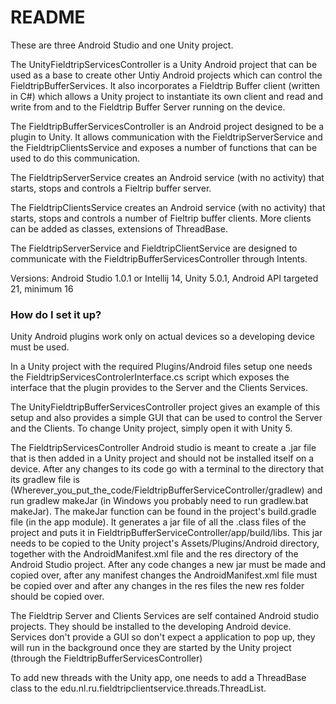 # README #

These are three Android Studio and one Unity project.

The UnityFieldtripServicesController is a Unity Android project that can be used as a base to create other Untiy Android projects which can control the FieldtripBufferServices. It also incorporates a Fieldtrip Buffer client (written in C#) which allows a Unity project to instantiate its own client and read and write from and to the Fieldtrip Buffer Server running on the device.   

The FieldtripBufferServicesController is an Android project designed to be a plugin to Unity. It allows communication with the FieldtripServerService and the FieldtripClientsService and exposes a number of functions that can be used to do this communication.

The FieldtripServerService creates an Android  service (with no activity) that starts, stops and controls a Fieltrip buffer server. 

The FieldtripClientsService creates an Android service (with no activity) that starts, stops and  controls a number of Fieltrip buffer clients. More clients can be added as classes, extensions of ThreadBase.

The FieldtripServerService and FieldtripClientService are designed to communicate with the FieldtripBufferServicesController through Intents.

Versions:
Android Studio 1.0.1 or Intellij 14, 
Unity 5.0.1, 
Android API targeted 21, minimum 16


### How do I set it up? ###
Unity Android plugins work only on actual devices so a developing device must be used.

In a Unity project with the required Plugins/Android files setup one needs the FieldtripServicesControlerInterface.cs script which exposes the interface that the plugin provides to the Server and the Clients Services.

The UnityFieldtripBufferServicesController project gives an example of this setup and also provides a simple GUI that can be used to control the Server and the Clients.
To change Unity project, simply open it with Unity 5. 

The FieldtripServicesController Android studio is meant to create a .jar file that is then added in a Unity project and should not be installed itself on a device. After any changes to its code go with a terminal to the directory that its gradlew file is (Wherever_you_put_the_code/FieldtripBufferServiceController/gradlew) and run gradlew makeJar (in Windows you probably need to run gradlew.bat makeJar). The makeJar function can be found in the project's build.gradle file (in the app module). It generates a jar file of all the .class files of the project and puts it in FieldtripBufferServiceController/app/build/libs. This jar needs to be copied to the Unity project's Assets/Plugins/Android directory, together with the AndroidManifest.xml file and the res directory of the Android Studio project. After any code changes a new jar must be made and copied over, after any manifest changes the AndroidManifest.xml file must be copied over and after any changes in the res files the new res folder should be copied over.

The Fieldtrip Server and Clients Services are self contained Android studio projects. They should be installed to the developing Android device. Services don't provide a GUI so don't expect a application to pop up, they will run in the background once they are started by the Unity project (through the FieldtripBufferServicesController)

To add new threads with the Unity app, one needs to add a ThreadBase class to the edu.nl.ru.fieldtripclientservice.threads.ThreadList.
